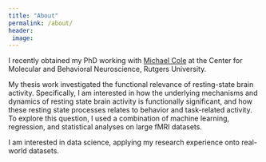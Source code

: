```yaml
---
title: "About"
permalink: /about/
header:
 image:
---
```


I recently obtained my PhD working with [Michael Cole](https://www.colelab.org/) at the Center for Molecular and Behavioral Neuroscience, Rutgers University.

My thesis work investigated the functional relevance of resting-state brain activity. Specifically, I am interested in how the underlying mechanisms and dynamics of resting state brain activity is functionally significant, and how these resting state processes relates to behavior and task-related activity. To explore this question, I used a combination of machine learning, regression, and statistical analyses on large fMRI datasets.

I am interested in data science, applying my research experience onto real-world datasets.
